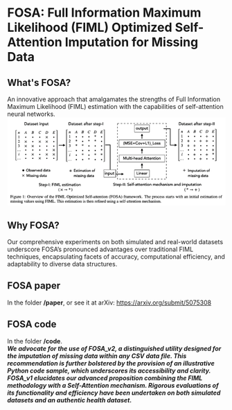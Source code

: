 # FOSA: Full Information Maximum Likelihood (FIML) Optimized Self-Attention Imputation for Missing Data

## What's FOSA?
An innovative approach that amalgamates the strengths of Full Information Maximum Likelihood (FIML) estimation with the capabilities of self-attention neural networks. 
![FOSA Framework](Fig/FOSA_framework.png)

## Why FOSA?
Our comprehensive experiments on both simulated and real-world datasets underscore FOSA’s pronounced advantages over traditional FIML techniques, encapsulating facets of accuracy, computational efficiency, and adaptability to diverse data structures.

## FOSA paper
In the folder **/paper**, or see it at arXiv: [https://arxiv.org/submit/5075308
](https://arxiv.org/abs/2308.12388)
## FOSA code
In the folder **/code**.   
***We advocate for the use of FOSA_v2, a distinguished utility designed for the imputation of missing data within any CSV data file. This recommendation is further bolstered by the provision of an illustrative Python code sample, which underscores its accessibility and clarity.***
***FOSA_v1 elucidates our advanced proposition combining the FIML methodology with a Self-Attention mechanism. Rigorous evaluations of its functionality and efficiency have been undertaken on both simulated datasets and an authentic health dataset.***
